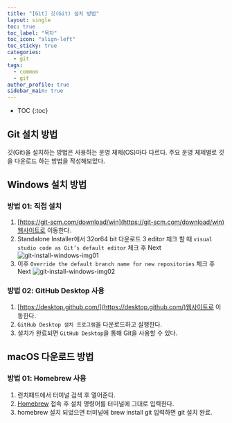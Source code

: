 ```yaml
---
title: "[Git] 깃(Git) 설치 방법"
layout: single
toc: true
toc_label: "목차"
toc_icon: "align-left"
toc_sticky: true
categories:
  - git
tags:
  - common
  - git
author_profile: true
sidebar_main: true
---
```


* TOC
{:toc}
## Git 설치 방법

깃(Git)을 설치하는 방법은 사용하는 운영 체제(OS)마다 다르다.
주요 운영 체제별로 깃을 다운로드 하는 방법을 작성해보았다.

## Windows 설치 방법

### 방법 01: 직접 설치

1. [https://git-scm.com/download/win](https://git-scm.com/download/win)웹사이트로 이동한다.
2. Standalone Installer에서 32or64 bit 다운로드
3 editor 체크 할 때 `visual studio code as Git’s default editor` 체크 후 Next
![git-install-windows-img01](https://github.com/rarrit/modernJsTutorial/assets/94345781/789ffd73-fe67-4958-9ca3-1a6e17499848)
4. 이후 `Override the default branch name for new repositories` 체크 후 Next
![git-install-windows-img02](https://github.com/rarrit/modernJsTutorial/assets/94345781/38be49e1-48a0-4447-8025-0a1ba4ae00b9)


### 방법 02: GitHub Desktop 사용

1. [https://desktop.github.com/](https://desktop.github.com/)웹사이트로 이동한다.
2. `GitHub Desktop 설치 프로그램`을 다운로드하고 실행한다.
3. 설치가 완료되면 `GitHub Desktop`을 통해 Git을 사용할 수 있다.


## macOS 다운로드 방법

### 방법 01: Homebrew 사용
1. 런치패드에서 터미널 검색 후 열어준다.
2. [Homebrew](https://brew.sh/) 접속 후 설치 명령어를 터미널에 그대로 입력한다.
3. homebrew 설치 되었으면 터미널에 brew install git 입력하면 git 설치 완료.
